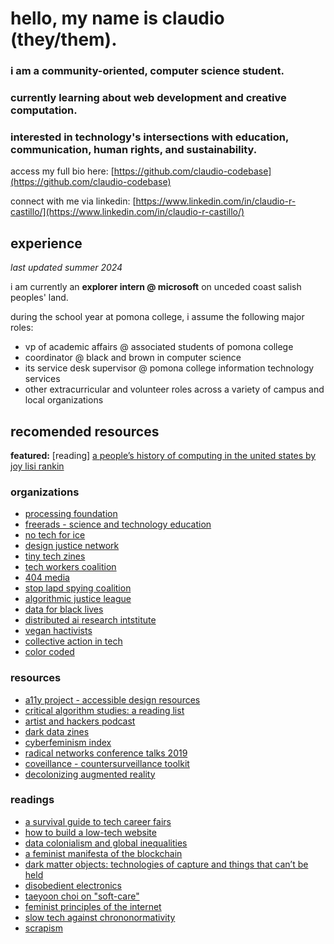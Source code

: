 # hello, my name is claudio (they/them).
### i am a community-oriented, computer science student.
### currently learning about web development and creative computation.
### interested in technology's intersections with education, communication, human rights, and sustainability.

access my full bio here: [https://github.com/claudio-codebase](https://github.com/claudio-codebase)

connect with me via linkedin: [https://www.linkedin.com/in/claudio-r-castillo/](https://www.linkedin.com/in/claudio-r-castillo/)


## experience
_last updated summer 2024_

i am currently an **explorer intern @ microsoft** on unceded coast salish peoples' land.

during the school year at pomona college, i assume the following major roles: 
* vp of academic affairs @ associated students of pomona college
* coordinator @ black and brown in computer science
* its service desk supervisor @ pomona college information technology services
* other extracurricular and volunteer roles across a variety of campus and local organizations

## recomended resources

**featured:** [reading] [a people’s history of computing in the united states by joy lisi rankin](https://www.hup.harvard.edu/books/9780674970977)

### organizations
- [processing foundation](https://processingfoundation.org/)
- [freerads - science and technology education](https://freerads.org/)
- [no tech for ice](https://notechforice.com/resources/#reports)
- [design justice network](https://designjustice.org/)
- [tiny tech zines](https://tinytechzines.org/#what-is-ttz)
- [tech workers coalition](https://techworkerscoalition.org/)
- [404 media](https://www.404media.co/)
- [stop lapd spying coalition](https://stoplapdspying.org/)
- [algorithmic justice league](https://www.ajl.org/)
- [data for black lives](https://d4bl.org/)
- [distributed ai research intstitute](https://www.dair-institute.org/)
- [vegan hactivists](https://veganhacktivists.org/)
- [collective action in tech](https://collectiveaction.tech/)
- [color coded](https://colorcoded.la/)

### resources 
- [a11y project - accessible design resources](https://www.a11yproject.com/about/)
- [critical algorithm studies: a reading list](https://socialmediacollective.org/reading-lists/critical-algorithm-studies/)
- [artist and hackers podcast](https://www.artistsandhackers.org/)
- [dark data zines](https://mfadt.parsons.edu/darkdata/)
- [cyberfeminism index](https://cyberfeminismindex.com/)
- [radical networks conference talks 2019](https://livestream.com/internetsociety/radnets19)
- [coveillance - countersurveillance toolkit](https://coveillance.org/)
- [decolonizing augmented reality](https://docs.google.com/document/d/1AIcL49Z5elB7NM_Xf8OWyZTGUR6zC2sqj7lCTGTQcPo/edit)
 

### readings
- [a survival guide to tech career fairs](https://freerads.org/2021/03/23/a-survival-guide-to-tech-career-fairs/)
- [how to build a low-tech website](https://solar.lowtechmagazine.com/2018/09/how-to-build-a-low-tech-website/)
- [data colonialism and global inequalities](https://blogs.lse.ac.uk/inequalities/2024/05/01/todays-colonial-data-grab-is-deepening-global-inequalities/)
- [a feminist manifesta of the blockchain](https://docs.google.com/document/d/1pvMGAY1xs8b-xvPWFsvLzl17W_GKkESzlknsHdVvIUI/edit)
- [dark matter objects: technologies of capture and things that can’t be held](https://netabomani.com/darkmatter/)
- [disobedient electronics](http://www.disobedientelectronics.com/)
- [taeyoon choi on "soft-care"](https://taeyoonchoi.com/soft-care/)
- [feminist principles of the internet](https://feministinternet.org/en/page/about)
- [slow tech against chrononormativity](https://www.sherwoodforestzinelibrary.org/_files/ugd/8c0bf9_769a6daaf43142f7b4ff661cb3400f43.pdf)
- [scrapism](https://scrapism.lav.io/)
